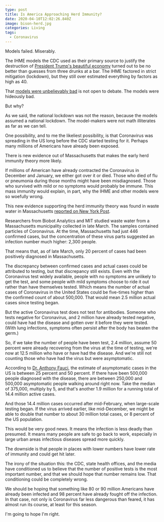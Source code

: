 ```yaml
---
type: post
title: Is America Approaching Herd Immunity?
date: 2020-04-10T12:02:26.840Z
image: bison-herd.jpg
categories: Living
tags:
  - Coronavirus
---
```

Models failed. Miserably. 

The IHME models the CDC used as their primary source to justify the destruction of [President Trump's beautiful economy](https://www.hennessysview.com/posts/2020/president-trumps-humility-is-nearly-perfect/) turned out to be no better than guesses from three drunks at a bar. The IHME factored in strict mitigation (lockdown), but they still over estimated everything by factors as high as 40. 

That [models were unbelievably bad](https://www.hennessysview.com/monkeys-and-bill-gates/) is not open to debate. The models were hideously bad. 

But why? 

As we said, the national lockdown was not the reason, because the models assumed a national lockdown. The model-makers were not math illiterates as far as we can tell. 

One possibility, and to me the likeliest possibility, is that Coronavirus was spreading in the US long before the CDC started testing for it. Perhaps many millions of Americans have already been exposed. 

There is new evidence out of Massachusetts that makes the early herd immunity theory more likely.

If millions of American have already contracted the Coronavirus in December and January, we either got over it or died. Those who died of flu or pneumonia during those months might have been misdiagnosed. Those who survived with mild or no symptoms would probably be immune. This mass immunity would explain, in part, why the IHME and other models were so woefully wrong. 

This new evidence supporting the herd immunity theory was found in waste water in Massachusetts [reported on New York Post](https://nypost.com/2020/04/09/coronavirus-traces-found-in-massachusetts-wastewater/).

Researchers from Biobot Analytics and MIT studied waste water from a Massachusetts municipality collected in late March. The samples contained particles of Coronavirus. At the time, Massachusetts had just 446 confirmed cases, but the concentration of these virus parts suggested an infection number much higher: 2,300 people. 

That means that, as of late March, only 20 percent of cases had been positively diagnosed in Massachusetts. 

The discrepancy between confirmed cases and actual cases could be attributed to testing, but that discrepancy still exists. Even with the Coronavirus test widely available, people with no symptoms are unlikely to get the test, and some people with mild symptoms choose to ride it out rather than have themselves tested. Which means the number of actual cases of Coronavirus in the United States could be five-times higher than the confirmed count of about 500,000. That would mean 2.5 million actual cases since testing began. 

But the active Coronavirus test does not test for antibodies. Someone who tests negative for Coronavirus, and 2 million have already tested negative, could have had the disease and gotten over it before they were tested. (With lung infections, symptoms often persist after the body has beaten the germ.)

So, if we take the number of people have been test, 2.4 million, assume 50 percent were already recovering from the virus at the time of testing, we're now at 12.5 million who have or have had the disease. And we're still not counting those who have had the virus but were asymptomatic. 

According to [Dr. Anthony Fauci](https://www.hennessysview.com/doctor-benway-doctor-fauci/), the estimate of asymptomatic cases in the US is between 25 percent and 50 percent. If there have been 500,000 people diagnosed with the disease, there are between 250,000 and 500,000 asymptomatic people walking around right now. Take the median of 375,000, multiply by 5, and that's another 1.9 million for a running total of 14.4 million active cases. 

And those 14.4 million cases occurred after mid-February, when large-scale testing began. If the virus arrived earlier, like mid-December, we might be able to double that number to about 30 million total cases, or 8 percent of the US population. 

This would be very good news. It means the infection is less deadly than presumed. It means many people are safe to go back to work, especially in large urban areas infectious diseases spread more quickly.

The downside is that people in places with lower numbers have lower rate of immunity and could get hit later. 

The irony of the situation this: the CDC, state health offices, and the media have conditioned us to believe that the number of positive tests is the most important number, and that we should hope that number remains low. That conditioning could be completely wrong. 

We should be hoping that something like 80 or 90 million Americans have already been infected and 98 percent have already fought off the infection. In that case, not only is Coronavirus far less dangerous than feared, it has almost run its course, at least for this season. 

I'm going to hope I'm right.  


